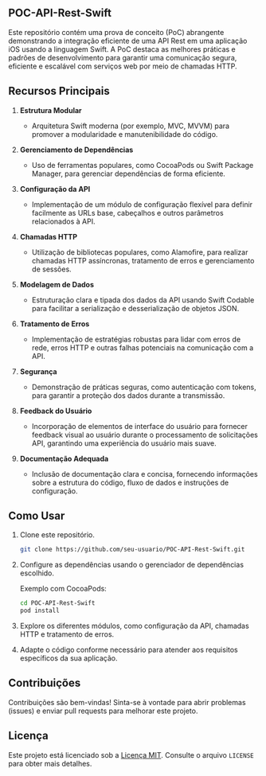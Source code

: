 ## POC-API-Rest-Swift

Este repositório contém uma prova de conceito (PoC) abrangente demonstrando a integração eficiente de uma API Rest em uma aplicação iOS usando a linguagem Swift. A PoC destaca as melhores práticas e padrões de desenvolvimento para garantir uma comunicação segura, eficiente e escalável com serviços web por meio de chamadas HTTP.

## Recursos Principais

1. **Estrutura Modular**
   - Arquitetura Swift moderna (por exemplo, MVC, MVVM) para promover a modularidade e manutenibilidade do código.

2. **Gerenciamento de Dependências**
   - Uso de ferramentas populares, como CocoaPods ou Swift Package Manager, para gerenciar dependências de forma eficiente.

3. **Configuração da API**
   - Implementação de um módulo de configuração flexível para definir facilmente as URLs base, cabeçalhos e outros parâmetros relacionados à API.

4. **Chamadas HTTP**
   - Utilização de bibliotecas populares, como Alamofire, para realizar chamadas HTTP assíncronas, tratamento de erros e gerenciamento de sessões.

5. **Modelagem de Dados**
   - Estruturação clara e tipada dos dados da API usando Swift Codable para facilitar a serialização e desserialização de objetos JSON.

6. **Tratamento de Erros**
   - Implementação de estratégias robustas para lidar com erros de rede, erros HTTP e outras falhas potenciais na comunicação com a API.

7. **Segurança**
   - Demonstração de práticas seguras, como autenticação com tokens, para garantir a proteção dos dados durante a transmissão.

8. **Feedback do Usuário**
   - Incorporação de elementos de interface do usuário para fornecer feedback visual ao usuário durante o processamento de solicitações API, garantindo uma experiência do usuário mais suave.

9. **Documentação Adequada**
   - Inclusão de documentação clara e concisa, fornecendo informações sobre a estrutura do código, fluxo de dados e instruções de configuração.

## Como Usar

1. Clone este repositório.
   ```bash
   git clone https://github.com/seu-usuario/POC-API-Rest-Swift.git
   ```

2. Configure as dependências usando o gerenciador de dependências escolhido.

   Exemplo com CocoaPods:
   ```bash
   cd POC-API-Rest-Swift
   pod install
   ```

3. Explore os diferentes módulos, como configuração da API, chamadas HTTP e tratamento de erros.

4. Adapte o código conforme necessário para atender aos requisitos específicos da sua aplicação.

## Contribuições

Contribuições são bem-vindas! Sinta-se à vontade para abrir problemas (issues) e enviar pull requests para melhorar este projeto.

## Licença

Este projeto está licenciado sob a [Licença MIT](LICENSE). Consulte o arquivo `LICENSE` para obter mais detalhes.
